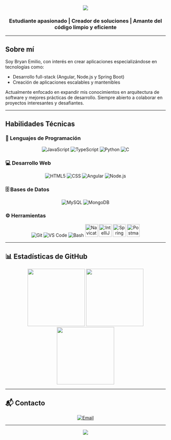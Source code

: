 <div align="center">
  <img src="https://capsule-render.vercel.app/api?type=waving&color=0:00c6ff,100:0072ff&height=120&section=header&text=¡Hola!%20Soy%20Bryan%20Emilio%20👋&fontColor=ffffff&fontSize=40&fontAlignY=35&desc=Desarrollador%20de%20Software%20%7C%20Innovador%20Tecnológico&descAlignY=60&animation=fadeIn" />
</div>

<h3 align="center">Estudiante apasionado | Creador de soluciones | Amante del código limpio y eficiente</h3>

---

## Sobre mí

Soy Bryan Emilio, con interés en crear aplicaciones especializándose en tecnologías como:

- Desarrollo full-stack (Angular, Node.js y Spring Boot)
- Creación de aplicaciones escalables y mantenibles

Actualmente enfocado en expandir mis conocimientos en arquitectura de software y mejores prácticas de desarrollo. Siempre abierto a colaborar en proyectos interesantes y desafiantes.

---

## Habilidades Técnicas

### 🧠 Lenguajes de Programación
<div align="center">
  <img src="https://cdn.simpleicons.org/javascript/d7bca1?size=40" alt="JavaScript" />
  <img src="https://cdn.simpleicons.org/typescript/007acc?size=40" alt="TypeScript" />
  <img src="https://cdn.simpleicons.org/python/3776AB?size=40" alt="Python" />
  <img src="https://cdn.simpleicons.org/c/00599C?size=40" alt="C" />
</div>

### 💻 Desarrollo Web
<div align="center">
  <img src="https://cdn.simpleicons.org/html5/E34F26?size=40" alt="HTML5" />
  <img src="https://img.icons8.com/?size=512&id=21278&format=png?size=40" alt="CSS" />
  <img src="https://upload.wikimedia.org/wikipedia/commons/thumb/c/cf/Angular_full_color_logo.svg/2048px-Angular_full_color_logo.svg.png?size=40" alt="Angular" />
  <img src="https://cdn.simpleicons.org/nodejs/339933?size=40" alt="Node.js" />
</div>

### 🗄️ Bases de Datos
<div align="center">
  <img src="https://cdn.simpleicons.org/mysql/4479A1?size=40" alt="MySQL" />
  <img src="https://cdn.simpleicons.org/mongodb/47A248?size=40" alt="MongoDB" />
</div>

### ⚙️ Herramientas
<div align="center">
  <img src="https://cdn.simpleicons.org/git/F05032?size=40" alt="Git" />
  <img src="https://cdn.simpleicons.org/vscode/007ACC?size=40" alt="VS Code" />
  <img src="https://cdn.simpleicons.org/bash/198D65?size=40" alt="Bash" />
  <img src="https://navicat-distributor.in.th/wp-content/uploads/2024/07/navicat-premium-logo.png" alt="Navicat" width="40" height="40"/>
  <img src="https://testingbaires.com/wp-content/uploads/2020/03/intellij-idea_logo_300x300.png" alt="IntelliJ IDEA" width="40" height="40"/>
  <img src="https://juanmanuellopezduran.wordpress.com/wp-content/uploads/2020/06/spring-boot-ok.png" alt="Spring Boot" width="40" height="40"/>
  <img src="https://www.svgrepo.com/show/354202/postman-icon.svg" alt="Postman" width="40" height="40"/>
</div>

---

## 📊 Estadísticas de GitHub

<div align="center">
  <img height="180em" src="https://github-readme-stats.vercel.app/api?username=BryanArredon&show_icons=true&theme=radical&include_all_commits=true&count_private=true&hide_border=true"/>
  <img height="180em" src="https://github-readme-stats.vercel.app/api/top-langs/?username=BryanArredon&layout=compact&langs_count=8&theme=radical&hide_border=true"/>
  <img height="180em" src="https://github-readme-streak-stats.herokuapp.com/?user=BryanArredon&theme=radical&hide_border=true"/>
</div>

---

## 📬 Contacto

<div align="center">
  <a href="mailto:bryan.e.arredondo@gmail.com">
    <img src="https://img.shields.io/badge/Email-D14836?style=for-the-badge&logo=gmail&logoColor=white" alt="Email"/>
  </a>
</div>

---

<div align="center">
  <img src="https://readme-typing-svg.herokuapp.com?font=Fira+Code&duration=3000&pause=1000&color=00FFFF&center=true&width=435&lines=¡Gracias+por+visitar+mi+perfil!;Código+limpio%2C+soluciones+eficientes.;Aprendiendo%2C+creando%2C+innovando...;Open+to+collaborate+%F0%9F%91%8B" />
</div>

